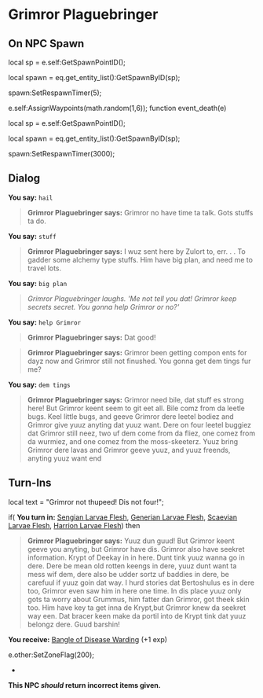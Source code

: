 # Grimror Plaguebringer
## On NPC Spawn

local sp = e.self:GetSpawnPointID();

local spawn = eq.get_entity_list():GetSpawnByID(sp);

spawn:SetRespawnTimer(5);

e.self:AssignWaypoints(math.random(1,6));
function event_death(e)

local sp = e.self:GetSpawnPointID();

local spawn = eq.get_entity_list():GetSpawnByID(sp);

spawn:SetRespawnTimer(3000);
## Dialog

**You say:** `hail`



>**Grimror Plaguebringer says:** Grimror no have time ta talk. Gots stuffs ta do.

**You say:** `stuff`



>**Grimror Plaguebringer says:** I wuz sent here by Zulort to, err. . . To gadder some alchemy type stuffs. Him have big plan, and need me to travel lots.

**You say:** `big plan`



>*Grimror Plaguebringer laughs. 'Me not tell you dat! Grimror keep secrets secret. You gonna help Grimror or no?'*

**You say:** `help Grimror`



>**Grimror Plaguebringer says:** Dat good!


>**Grimror Plaguebringer says:** Grimror been getting compon ents for dayz now and Grimror still not finushed. You gonna get dem tings fur me?

**You say:** `dem tings`



>**Grimror Plaguebringer says:** Grimror need bile, dat stuff es strong here! But Grimror keent seem to git eet all. Bile comz from da leetle bugs. Keel little bugs, and geeve Grimror dere leetel bodiez and Grimror give yuuz anyting dat yuuz want. Dere on four leetel buggiez dat Grimror still neez, two uf dem come from da fliez, one comez from da wurmiez, and one comez from the moss-skeeterz. Yuuz bring Grimror dere lavas and Grimror geeve yuuz, and yuuz freends, anyting yuuz want
end

## Turn-Ins



local text = "Grimror not thupeed! Dis not four!";



if( **You turn in:** [Sengian Larvae Flesh](/item/9290), [Generian Larvae Flesh](/item/9291), [Scaevian Larvae Flesh](/item/9292), [Harrion Larvae Flesh](/item/9293)) then


>**Grimror Plaguebringer says:** Yuuz dun guud! But Grimror keent geeve you anyting, but Grimror have dis. Grimror also have seekret information. Krypt of Deekay in in here. Dunt tink yuuz wanna go in dere. Dere be mean old rotten keengs in dere, yuuz dunt want ta mess wif dem, dere also be udder sortz uf baddies in dere, be carefuul if yuuz goin dat way. I hurd stories dat Bertoshulus es in dere too, Grimror even saw him in here one time. In dis place yuuz only gots ta worry about Grummus, him fatter dan Grimror, got theek skin too. Him have key ta get inna de Krypt,but Grimror knew da seekret way een. Dat bracer keen make da portil into de Krypt tink dat yuuz belongz dere. Guud barshin!













 **You receive:**  [Bangle of Disease Warding](/item/9294) (+1 exp)








e.other:SetZoneFlag(200);



-


**This NPC *should* return incorrect items given.**
